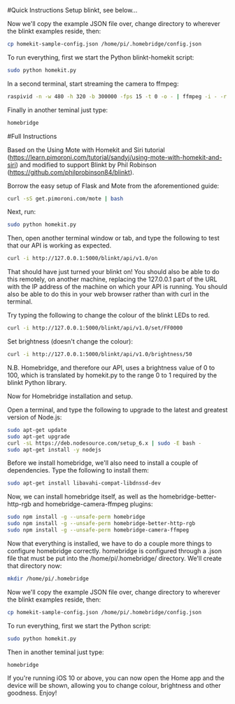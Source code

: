 #Quick Instructions
Setup blinkt, see below...

Now we'll copy the example JSON file over, change directory to wherever the blinkt examples reside, then:
```bash
cp homekit-sample-config.json /home/pi/.homebridge/config.json
```
To run everything, first we start the Python blinkt-homekit script:
```bash
sudo python homekit.py
```
In a second terminal, start streaming the camera to ffmpeg:
```bash
raspivid -n -w 480 -h 320 -b 300000 -fps 15 -t 0 -o - | ffmpeg -i - -r 15 -f mpegts udp://127.0.0.1:8090
```
Finally in another teminal just type:
```bash
homebridge
```
#Full Instructions

Based on the Using Mote with Homekit and Siri tutorial (https://learn.pimoroni.com/tutorial/sandyj/using-mote-with-homekit-and-siri) and modified to support Blinkt by Phil Robinson (https://github.com/philprobinson84/blinkt).

Borrow the easy setup of Flask and Mote from the aforementioned guide:
```bash
curl -sS get.pimoroni.com/mote | bash
```
Next, run:
```bash
sudo python homekit.py
```
Then, open another terminal window or tab, and type the following to test that our API is working as expected.
```bash
curl -i http://127.0.0.1:5000/blinkt/api/v1.0/on
```
That should have just turned your blinkt on! You should also be able to do this remotely, on another machine, replacing the 127.0.0.1 part of the URL with the IP address of the machine on which your API is running. You should also be able to do this in your web browser rather than with curl in the terminal.

Try typing the following to change the colour of the blinkt LEDs to red.
```bash
curl -i http://127.0.0.1:5000/blinkt/api/v1.0/set/FF0000
```
Set brightness (doesn't change the colour):
```bash
curl -i http://127.0.0.1:5000/blinkt/api/v1.0/brightness/50
```
N.B. Homebridge, and therefore our API, uses a brightness value of 0 to 100, which is translated by homekit.py to the range 0 to 1 required by the blinkt Python library.

Now for Homebridge installation and setup.

Open a terminal, and type the following to upgrade to the latest and greatest version of Node.js:
```bash
sudo apt-get update
sudo apt-get upgrade
curl -sL https://deb.nodesource.com/setup_6.x | sudo -E bash -
sudo apt-get install -y nodejs
```
Before we install homebridge, we'll also need to install a couple of dependencies. Type the following to install them:
```bash
sudo apt-get install libavahi-compat-libdnssd-dev
```
Now, we can install homebridge itself, as well as the homebridge-better-http-rgb and homebridge-camera-ffmpeg plugins:
```bash
sudo npm install -g --unsafe-perm homebridge
sudo npm install -g --unsafe-perm homebridge-better-http-rgb
sudo npm install -g --unsafe-perm homebridge-camera-ffmpeg
```
Now that everything is installed, we have to do a couple more things to configure homebridge correctly. homebridge is configured through a .json file that must be put into the /home/pi/.homebridge/ directory. We'll create that directory now:
```bash
mkdir /home/pi/.homebridge
```
Now we'll copy the example JSON file over, change directory to wherever the blinkt examples reside, then:
```bash
cp homekit-sample-config.json /home/pi/.homebridge/config.json
```
To run everything, first we start the Python script:
```bash
sudo python homekit.py
```
Then in another teminal just type:
```bash
homebridge
```
If you're running iOS 10 or above, you can now open the Home app and the device will be shown, allowing you to change colour, brightness and other goodness. Enjoy!
